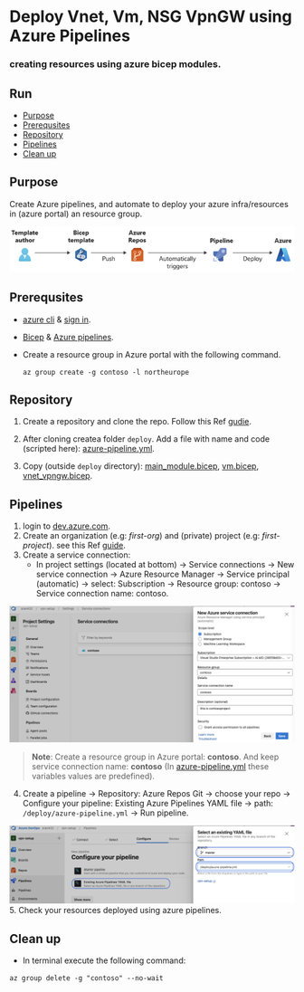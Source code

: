 # Deploy Vnet, Vm, NSG VpnGW using Azure Pipelines

### creating resources using azure bicep modules.

## Run
  - [Purpose](#purpose)
  - [Prerequsites](#prerequsites)
  - [Repository](#repository)
  - [Pipelines](#pipelines)
  - [Clean up](#clean-up)

## Purpose

Create Azure pipelines, and automate to deploy your azure infra/resources in (azure portal) an resource group.

![Alt text](pics/pipeline.png)
## Prerequsites

- [azure cli](https://learn.microsoft.com/en-us/cli/azure/install-azure-cli) & [sign in](https://learn.microsoft.com/en-us/cli/azure/authenticate-azure-cli).
- [Bicep](https://learn.microsoft.com/en-us/azure/azure-resource-manager/bicep/overview?tabs=bicep) & [Azure pipelines](https://learn.microsoft.com/en-us/azure/devops/pipelines/get-started/what-is-azure-pipelines?view=azure-devops).
- Create a resource group in Azure portal with the following command.
  
  ```
  az group create -g contoso -l northeurope
  ```

## Repository

1. Create a repository and clone the repo. Follow this Ref [gudie](https://learn.microsoft.com/en-us/training/modules/build-first-bicep-deployment-pipeline-using-azure-pipelines/3-exercise-create-run-basic-pipeline).

2. After cloning createa folder `deploy`. Add a file with name and code (scripted here): [azure-pipeline.yml](deploy/azure-pipeline.yml).

3. Copy (outside `deploy` directory): [main_module.bicep](main_module.bicep), [vm.bicep](vm.bicep), [vnet_vpngw.bicep](vnet_vpngw.bicep).

## Pipelines

1. login to [dev.azure.com](https://azure.microsoft.com/en-us/products/devops).
2. Create an organization (e.g: *first-org*) and (private) project (e.g: *first-project*). see this Ref [guide](https://learn.microsoft.com/en-us/training/paths/bicep-azure-pipelines/).
3. Create a service connection:
   - In project settings (located at bottom) → Service connections → New service connection → Azure Resource Manager → Service principal (automatic) → select: Subscription → Resource group: contoso → Service connection name: contoso.

![Alt text](pics/service_connection.png)

> **Note**: Create a resource group in Azure portal: **contoso**. And keep service connection name: **contoso** (In [azure-pipeline.yml](deploy/azure-pipeline.yml) these variables values are predefined).

4. Create a pipeline → Repository: Azure Repos Git → choose your repo → Configure your pipeline: Existing Azure Pipelines YAML file → path: `/deploy/azure-pipeline.yml` → Run pipeline.


![Alt text](pics/pipeline_config.png)
5. Check your resources deployed using azure pipelines.
   
## Clean up
- In terminal execute the following command:
```azcli
az group delete -g "contoso" --no-wait
```